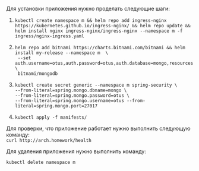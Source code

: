 Для установки приложения нужно проделать следующие шаги: <br/>
1. ```kubectl create namespace m && helm repo add ingress-nginx https://kubernetes.github.io/ingress-nginx/ && helm repo update && helm install nginx ingress-nginx/ingress-nginx --namespace m -f ingress/nginx-ingress.yaml```
2. ```
   helm repo add bitnami https://charts.bitnami.com/bitnami && helm install my-release --namespace m  \
    --set auth.username=otus,auth.password=otus,auth.database=mongo,resources.limits.cpu=800m,resources.limits.memory=512Mi,resources.requests.cpu=800m,resources.requests.memory=512Mi \
    bitnami/mongodb
   ```
3. ```
   kubectl create secret generic --namespace m spring-security \
   --from-literal=spring.mongo.dbname=mongo \
   --from-literal=spring.mongo.password=otus \
   --from-literal=spring.mongo.username=otus --from-literal=spring.mongo.port=27017 
   ```
4. ```kubectl apply -f manifests/ ```

Для проверки, что приложение работает нужно выполнить следующую команду: <br/>
```curl http://arch.homework/health```

Для удаления приложения нужно выполнить команду: <br/>

```kubectl delete namespace m```